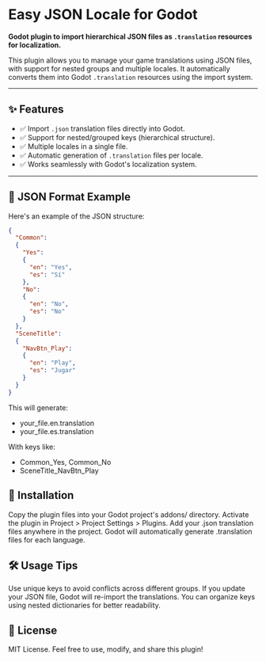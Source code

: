 # Easy JSON Locale for Godot

**Godot plugin to import hierarchical JSON files as `.translation` resources for localization.**

This plugin allows you to manage your game translations using JSON files, with support for nested groups and multiple locales. It automatically converts them into Godot `.translation` resources using the import system.

---

## ✨ Features

- ✅ Import `.json` translation files directly into Godot.
- ✅ Support for nested/grouped keys (hierarchical structure).
- ✅ Multiple locales in a single file.
- ✅ Automatic generation of `.translation` files per locale.
- ✅ Works seamlessly with Godot's localization system.

---

## 📁 JSON Format Example

Here's an example of the JSON structure:

```json
{
  "Common":
  {
    "Yes":
    {
      "en": "Yes",
      "es": "Sí"
    },
    "No":
    {
      "en": "No",
      "es": "No"
    }
  },
  "SceneTitle":
  {
    "NavBtn_Play":
    {
      "en": "Play",
      "es": "Jugar"
    }
  }
}
```

This will generate:
- your_file.en.translation
- your_file.es.translation

With keys like:
- Common_Yes, Common_No
- SceneTitle_NavBtn_Play

## 🚀 Installation
Copy the plugin files into your Godot project's addons/ directory.
Activate the plugin in Project > Project Settings > Plugins.
Add your .json translation files anywhere in the project.
Godot will automatically generate .translation files for each language.

## 🛠️ Usage Tips
Use unique keys to avoid conflicts across different groups.
If you update your JSON file, Godot will re-import the translations.
You can organize keys using nested dictionaries for better readability.

## 📄 License
MIT License.
Feel free to use, modify, and share this plugin!
